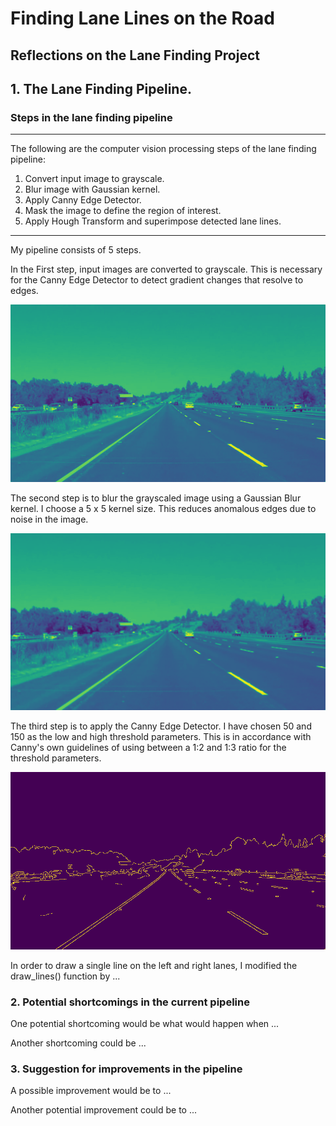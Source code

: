# **Finding Lane Lines on the Road** 

## Reflections on the Lane Finding Project


[//]: # (Image References)

[image1]: ./saved_images/graysolidYellowLeft.jpg "Grayscale"
[image2]: ./saved_images/blursolidYellowLeft.jpg "Blurred"
[image3]: ./saved_images/edgessolidYellowLeft.jpg "Canny Edges"
[image4]: ./saved_images/maskedsolidYellowLeft.jpg "Masked"
[image5]: ./saved_images/houghsolidYellowLeft.jpg "Hough"


## 1. The Lane Finding Pipeline.

### **Steps in the lane finding pipeline**

---

The following are the computer vision processing steps of the lane finding pipeline:
1. Convert input image to grayscale. 
2. Blur image with Gaussian kernel.
3. Apply Canny Edge Detector.
4. Mask the image to define the region of interest.
5. Apply Hough Transform and superimpose detected lane lines.

---

My pipeline consists of 5 steps. 

In the First step, input images are converted to grayscale.  This is necessary for the Canny Edge Detector to detect gradient changes that resolve to edges.

![alt text][image1]

The second step is to blur the grayscaled image using a Gaussian Blur kernel.  I choose a 5 x 5 kernel size.  This reduces anomalous edges due to noise in the image.

![alt text][image2]

The third step is to apply the Canny Edge Detector.  I have chosen 50 and 150 as the low and high threshold parameters.  This is in accordance with Canny's own guidelines of using between a 1:2 and 1:3 ratio for the threshold parameters.

![alt text][image3]

In order to draw a single line on the left and right lanes, I modified the draw_lines() function by ...


### 2. Potential shortcomings in the current pipeline


One potential shortcoming would be what would happen when ... 

Another shortcoming could be ...


### 3. Suggestion for improvements in the pipeline

A possible improvement would be to ...

Another potential improvement could be to ...
